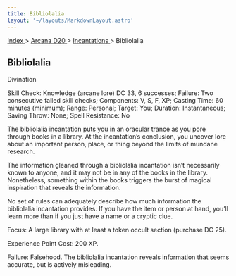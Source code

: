 ```yaml
---
title: Bibliolalia
layout: '~/layouts/MarkdownLayout.astro'
---
```


[ Index ](/) > [ Arcana D20 ](/arcana.d20.srd) > [ Incantations ](/arcana.d20.srd/incantations) > Bibliolalia

##  Bibliolalia

Divination

Skill Check: Knowledge (arcane lore) DC 33, 6 successes; Failure: Two
consecutive failed skill checks; Components: V, S, F, XP; Casting Time: 60
minutes (minimum); Range: Personal; Target: You; Duration: Instantaneous;
Saving Throw: None; Spell Resistance: No

The bibliolalia incantation puts you in an oracular trance as you pore through
books in a library. At the incantation’s conclusion, you uncover lore about an
important person, place, or thing beyond the limits of mundane research.

The information gleaned through a bibliolalia incantation isn’t necessarily
known to anyone, and it may not be in any of the books in the library.
Nonetheless, something within the books triggers the burst of magical
inspiration that reveals the information.

No set of rules can adequately describe how much information the bibliolalia
incantation provides. If you have the item or person at hand, you’ll learn
more than if you just have a name or a cryptic clue.

Focus: A large library with at least a token occult section (purchase DC 25).

Experience Point Cost: 200 XP.

Failure: Falsehood. The bibliolalia incantation reveals information that seems
accurate, but is actively misleading.

